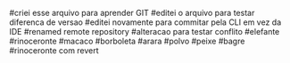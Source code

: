 ﻿#criei esse arquivo para aprender GIT
#editei o arquivo para testar diferenca de versao
#editei novamente para commitar pela CLI em vez da IDE
#renamed remote repository
#alteracao para testar conflito
#elefante
#rinoceronte
#macaco
#borboleta
#arara
#polvo
#peixe
#bagre
#rinoceronte com revert